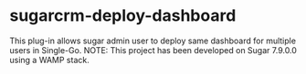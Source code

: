 # sugarcrm-deploy-dashboard
This plug-in allows sugar admin user to deploy same dashboard for multiple users in Single-Go.
NOTE: This project has been developed on Sugar 7.9.0.0 using a WAMP stack.
